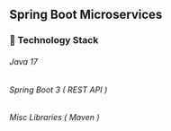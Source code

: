 ## Spring Boot Microservices

### 🔧 Technology Stack

###### Java 17
###### Spring Boot 3 ( REST API )
###### Misc Libraries ( Maven )
